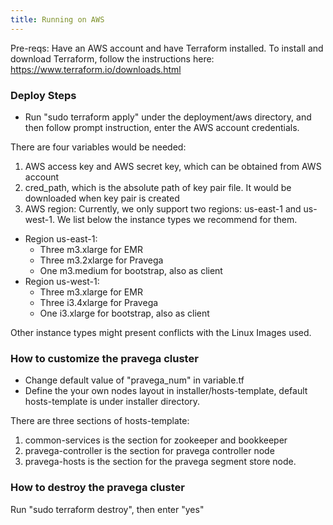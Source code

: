 ```yaml
---
title: Running on AWS
---
```


<!--
Copyright Pravega Authors.

Licensed under the Apache License, Version 2.0 (the "License");
you may not use this file except in compliance with the License.
You may obtain a copy of the License at

    http://www.apache.org/licenses/LICENSE-2.0

Unless required by applicable law or agreed to in writing, software
distributed under the License is distributed on an "AS IS" BASIS,
WITHOUT WARRANTIES OR CONDITIONS OF ANY KIND, either express or implied.
See the License for the specific language governing permissions and
limitations under the License.
-->

Pre-reqs: Have an AWS account and have Terraform installed. To install and download Terraform, follow the instructions here: https://www.terraform.io/downloads.html

### Deploy Steps
- Run "sudo terraform apply" under the deployment/aws directory, and then follow prompt instruction, enter the AWS account credentials.

There are four variables would be needed:

1. AWS access key and AWS secret key, which can be obtained from AWS account
2. cred_path, which is the absolute path of key pair file. It would be downloaded when key pair is created
3. AWS region: Currently, we only support two regions: us-east-1 and us-west-1. We list below the instance types we recommend for them.
  - Region us-east-1:
    - Three m3.xlarge for EMR
    - Three m3.2xlarge for Pravega
    - One m3.medium for bootstrap, also as client
  - Region us-west-1:
    - Three m3.xlarge for EMR
    - Three i3.4xlarge for Pravega
    - One i3.xlarge for bootstrap, also as client

Other instance types might present conflicts with the Linux Images used.

### How to customize the pravega cluster
- Change default value of "pravega_num" in variable.tf
- Define the your own nodes layout in installer/hosts-template, default hosts-template is under installer directory.

There are three sections of hosts-template:
1. common-services is the section for zookeeper and bookkeeper
2. pravega-controller is the section for pravega controller node
3. pravega-hosts is the section for the pravega segment store node.


### How to destroy the pravega cluster

Run "sudo terraform destroy", then enter "yes"
